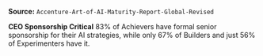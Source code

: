 **Source:** `Accenture-Art-of-AI-Maturity-Report-Global-Revised`

**CEO Sponsorship Critical**
83% of Achievers have formal senior sponsorship for their AI strategies, while only 67% of Builders and just 56% of Experimenters have it.
